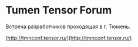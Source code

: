 # Tumen Tensor Forum

Встреча разработчиков проходящая в г. Тюмень.

[http://tmnconf.tensor.ru/](http://tmnconf.tensor.ru/)
